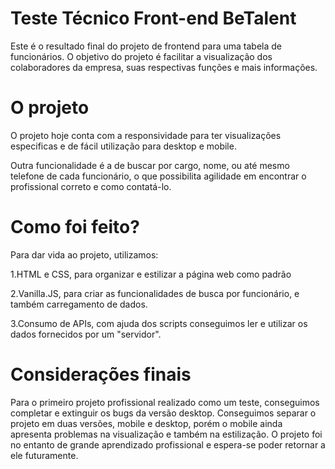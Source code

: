 # Teste Técnico Front-end BeTalent

Este é o resultado final do projeto de frontend para uma tabela de funcionários. 
O objetivo do projeto é facilitar a visualização dos colaboradores da empresa, suas respectivas funções e mais informações.

# O projeto

O projeto hoje conta com a responsividade para ter visualizações especificas
e de fácil utilização para desktop e mobile.

Outra funcionalidade é a de buscar por cargo, nome, ou até mesmo telefone de cada funcionário,
o que possibilita agilidade em encontrar o profissional correto e como contatá-lo.

# Como foi feito?

Para dar vida ao projeto, utilizamos:

1.HTML e CSS, para organizar e estilizar a página web como padrão

2.Vanilla.JS, para criar as funcionalidades de busca por funcionário, e também carregamento de dados.

3.Consumo de APIs, com ajuda dos scripts conseguimos ler e utilizar os dados fornecidos por um "servidor".

# Considerações finais

Para o primeiro projeto profissional realizado como um teste, conseguimos completar e extinguir os bugs da versão desktop.
Conseguimos separar o projeto em duas versões, mobile e desktop, porém o mobile ainda apresenta problemas na visualização e 
também na estilização.
O projeto foi no entanto de grande aprendizado profissional e espera-se poder retornar a ele futuramente.

